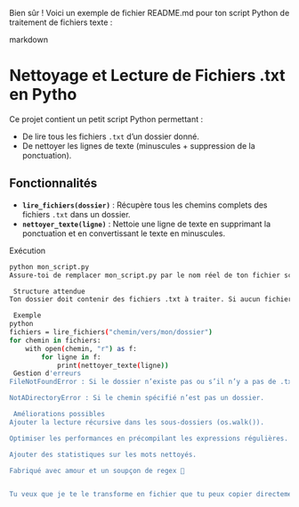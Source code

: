 Bien sûr ! Voici un exemple de fichier README.md pour ton script Python de traitement de fichiers texte :

markdown
# Nettoyage et Lecture de Fichiers .txt en Pytho

Ce projet contient un petit script Python permettant :
- De lire tous les fichiers `.txt` d’un dossier donné.
- De nettoyer les lignes de texte (minuscules + suppression de la ponctuation).

##  Fonctionnalités

- **`lire_fichiers(dossier)`** : Récupère tous les chemins complets des fichiers `.txt` dans un dossier.
- **`nettoyer_texte(ligne)`** : Nettoie une ligne de texte en supprimant la ponctuation et en convertissant le texte en minuscules.

 Exécution

```bash
python mon_script.py
Assure-toi de remplacer mon_script.py par le nom réel de ton fichier script.

 Structure attendue
Ton dossier doit contenir des fichiers .txt à traiter. Si aucun fichier .txt n’est trouvé ou si le chemin est invalide, des erreurs seront levées.

 Exemple
python
fichiers = lire_fichiers("chemin/vers/mon/dossier")
for chemin in fichiers:
    with open(chemin, "r") as f:
        for ligne in f:
            print(nettoyer_texte(ligne))
 Gestion d'erreurs
FileNotFoundError : Si le dossier n’existe pas ou s’il n’y a pas de .txt.

NotADirectoryError : Si le chemin spécifié n’est pas un dossier.

 Améliorations possibles
Ajouter la lecture récursive dans les sous-dossiers (os.walk()).

Optimiser les performances en précompilant les expressions régulières.

Ajouter des statistiques sur les mots nettoyés.

Fabriqué avec amour et un soupçon de regex 🧼


Tu veux que je te le transforme en fichier que tu peux copier directement ?
